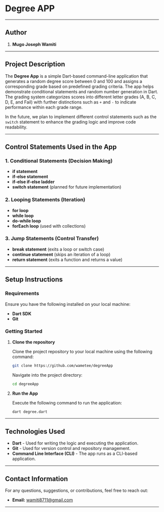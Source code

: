 # Degree APP

---

## Author

1. **Mugo Joseph Wamiti**

---

## Project Description

The **Degree App** is a simple Dart-based command-line application that generates a random degree score between 0 and 100 and assigns a corresponding grade based on predefined grading criteria. The app helps demonstrate conditional statements and random number generation in Dart. The grading system categorizes scores into different letter grades (A, B, C, D, E, and Fail) with further distinctions such as `+` and `-` to indicate performance within each grade range.

In the future, we plan to implement different control statements such as the `switch` statement to enhance the grading logic and improve code readability.

---

## Control Statements Used in the App

### **1. Conditional Statements (Decision Making)**
   - **if statement**
   - **if-else statement**
   - **if-else if-else ladder**
   - **switch statement** (planned for future implementation)

### **2. Looping Statements (Iteration)**
   - **for loop**
   - **while loop**
   - **do-while loop**
   - **forEach loop** (used with collections)

### **3. Jump Statements (Control Transfer)**
   - **break statement** (exits a loop or switch case)
   - **continue statement** (skips an iteration of a loop)
   - **return statement** (exits a function and returns a value)

---

## Setup Instructions

### Requirements

Ensure you have the following installed on your local machine:

- **Dart SDK**
- **Git**

### Getting Started

1. **Clone the repository**

   Clone the project repository to your local machine using the following command:

   ```bash
   git clone https://github.com/wametee/degreeApp
   ```

   Navigate into the project directory:

   ```bash
   cd degreeApp
   ```

2. **Run the App**

   Execute the following command to run the application:

   ```bash
   dart degree.dart
   ```

---

## Technologies Used

- **Dart** - Used for writing the logic and executing the application.
- **Git** - Used for version control and repository management.
- **Command Line Interface (CLI)** - The app runs as a CLI-based application.

---

## Contact Information

For any questions, suggestions, or contributions, feel free to reach out:

- **Email:** [wamiti8711@gmail.com](mailto:wamiti8711@gmail.com)

---

